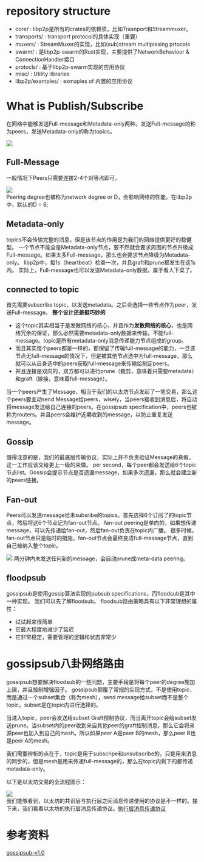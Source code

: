 # repository structure
- core/ : libp2p是所有的crates的依赖项，比如Trasnport和Streammuxer。
- transports/ : transport protocol的具体实现（重要）
- muxers/ : StreamMuxer的实现，比如(sub)stream multiplexing prtocols
- swarm/ : 是libp2p-swarm的Rust实现，主要提供了NetworkBehaviour & ConnectionHandler接口
- protocls/ : 基于libp2p-swarm实现的应用协议
- misc/ : Utility libraries
- libp2p/examples/ : exmaples of 内置的应用协议

# What is Publish/Subscribe
在网络中能够发送Full-message和Metadata-only两种。发送Full-message的称为peers，发送Metadata-only的称为topics。

<image src = "/docs/images/subscribed_peers.png"></image>

## Full-Message
一般情况下Peers只需要连接2-4个对等点即可。  

<image src = "/docs/images/full_message_network.png"></image>  
Peering degree也被称为network degree or D，会影响网络的性能。在libp2p中，默认的D = 6;

## Metadata-only
topics不会传输完整的消息，但是该节点的作用是为我们的网络提供更好的稳健型。
一个节点不能全是Metadata-only节点，要不然就会要求周围的节点升级成Full-message。如果太多Full-message，那么也会要求节点降级为Metadata-only。
libp2p中，每1s（heartbeat）检查一次，并且graft和prune都发生在这1s内。
实际上，Full-message也可以发送Metadata-only数据，属于看人下菜了。

## connected to topic
首先需要subscribe topic，以发送metadata。之后会选择一些节点作为peer，发送Full-message。
**整个设计还是挺巧妙的**  
- 这个topic其实相当于是发散网络的核心，并且作为**发散网络的核心**，也是网络冗余的保证，那么必然需要metadata-only数据来传输，不能full-message。topic是所有metadata-only消息传递能力节点组成的group。
- 而且其实每个peers都是一样的，都保留了传输full-message的能力，一旦该节点无full-message的情况下，但是被其他节点选中为full-message，那么就可以从自身选中的peers获取full-message来传输给制定peers。  
- 并且连接是双向的，双方都可以进行prune（裁剪，意味着只需要metadata）和graft（嫁接，意味着full-message）。

当一个peers产生了Message，相当于我们的以太坊节点发起了一笔交易，那么这个peers要主动send Message给peers，wisely，当peers接收到消息后，将自动将message发送给自己连接的peers。在gossipsub specification中，peers也被称为routers。并且peers会维护近期收到的message，以防止重复发送message。

## Gossip
值得注意的是，我们的最底层传输协议，实际上并不负责验证Message的真假，这一工作应该交给更上一级的来做。
per second，每个peer都会发送给6个topic节点list。Gossip会提示节点是否遗漏message，如果多次遗漏，那么就会建立新的peers链接。

## Fan-out
Peers可以发送message给未subsribe的topics。首先选择6个订阅了的topic节点，然后将这6个节点记为fan-out节点。
fan-out peering是单向的，如果想传递message，可以先传递给fan-out，然后fan-out负责在topic内广播。
很多时候，fan-out节点只是临时的措施，fan-out节点会最终变成full-message节点，直到自己被纳入整个topic。

<image src = "/docs/images/fanout_grafting_preference.png"></image>
两分钟内未发送任何新的message，会自动prune成meta-data peering。

## floodpsub
gossipsub是使用gossip算法实现的pubsub specifications，而floodsub是其中一种实现。
我们可以先了解floodsub。
floodsub路由策略具有以下非常理想的属性：
- 试试起来很简单  
- 它最大程度地减少了延迟  
- 它非常稳定，需要管理的逻辑和状态非常少  

# gossipsub八卦网络路由
gossipsub想要解决floodsub的一些问题，主要手段是将每个peer的degree施加上限，并且控制增强因子。
gossipsub颠覆了常规的实现方式，不是使用topic，而是通过一个subset集合（称为mesh），send message给subset而不是整个topic，subset是在topic内进行选择的。

当进入topic，peer会发送给subset Graft控制协议，而当离开topic会给subset发送prune。当subset内的peer收到来自其他peer的graft控制消息，那么它会将来源peer也加入到自己的mesh。所以如果peer A是peer B的mesh，那么peer B也是peer A的mesh。

我们需要辨析的点在于，topic是用于subscripe和unsubscribe的，只是用来消息的同步的，但是mesh是用来传递full-message的，那么在topic内剩下的都传递metadata-only。



以下是以太坊交易的全流程图示：  

<image src = "/docs/images/lifecycle.png"></image>  
我们能够看到，以太坊的共识层与执行层之间消息传递使用的协议是不一样的。接下来，我们看看以太坊的执行层消息传递协议。[执行层消息传递协议](/docs/research/Devp2p.md)    




# 参考资料
[gossipsub-v1.0](https://github.com/libp2p/specs/blob/master/pubsub/gossipsub/gossipsub-v1.0.md#motivations-and-prior-work)  
